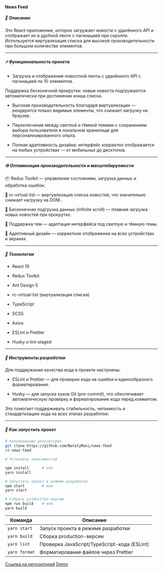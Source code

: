 #### News Feed

##### 📜 Описание

Это React-приложение, которое загружает новости с удалённого API и отображает их в удобной ленте с пагинацией при скролле. Используется виртуализация списка для высокой производительности при большом количестве элементов.

---

##### ⚡ Функциональность проекта

- Загрузка и отображение новостной ленты с удалённого API с пагинацией по 10 элементов.

Поддержка бесконечной прокрутки: новые новости подгружаются автоматически при достижении конца списка.

- Высокая производительность благодаря виртуализации — рендерятся только видимые элементы, что снижает нагрузку на браузер.

- Переключение между светлой и тёмной темами с сохранением выбора пользователя в локальном хранилище для персонализированного опыта.

- Полная адаптивность дизайна: интерфейс корректно отображается на любых устройствах — от мобильных до десктопов.

---

##### ⚙️ Оптимизация производительности и масштабируемости

📦 Redux Toolkit — управление состоянием, загрузка данных и обработка ошибок.

🧩 rc-virtual-list — виртуализация списка новостей, что значительно снижает нагрузку на DOM..

🔄 Бесконечная подгрузка данных (infinite scroll) — плавная загрузка новых новостей при прокрутке.

🌙 Поддержка тем — адаптация интерфейса под светлую и тёмную темы.

📱 Адаптивный дизайн — корректное отображение на всех устройствах и экранах.

---

##### 📁 Технологии

- React 19

- Redux Toolkit

- Ant Design 5

- rc-virtual-list (виртуализация списка)

- TypeScript

- SCSS

- Axios

- ESLint и Prettier

- Husky и lint-staged

---

##### 🔧 Инструменты разработки

Для поддержания качества кода в проекте настроены:

- ESLint и Prettier — для проверки кода на ошибки и единообразного форматирования.

- Husky — для запуска хуков Git (pre-commit), что обеспечивает автоматическую проверку и форматирование кода перед коммитом.

Это помогает поддерживать стабильность, читаемость и стандартизацию кода на всех этапах разработки.

---

##### 🚀 Как запустить проект

```bash
# Клонирование репозитория
git clone https://github.com/NatalyMaxi/news-feed
cd news-feed

# Установка зависимостей

npm install      # или
yarn install

# Запустить проект в режиме разработки
npm start        # или
yarn start

# Собрать production-версию
npm run build    # или
yarn build

```

| Команда       | Описание                                     |
| ------------- | -------------------------------------------- |
| `yarn start`  | Запуск проекта в режиме разработки           |
| `yarn build`  | Сборка production-версии                     |
| `yarn lint`   | Проверка JavaScript/TypeScript-кода (ESLint) |
| `yarn format` | Форматирование файлов через Prettier         |

[Ссылка на репозиторий](https://github.com/NatalyMaxi/news-feed)
[Demo](https://natalymaxi.github.io/news-feed/)
